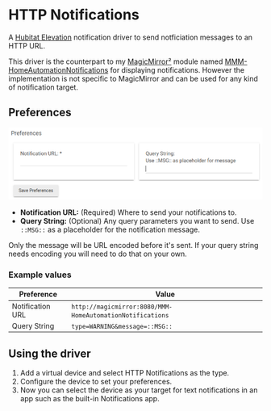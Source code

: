 # HTTP Notifications

A [Hubitat Elevation](https://hubitat.com) notification driver to send notficiation messages to an HTTP URL. 

This driver is the counterpart to my [MagicMirror²](https://github.com/MichMich/MagicMirror) module named [MMM-HomeAutomationNotifications](https://github.com/john3300/MMM-HomeAutomationNotifications) for displaying notifications. However the implementation is not specific to MagicMirror and can be used for any kind of notification target.

## Preferences

![Screenshot](screenshot.png)

- **Notification URL:** (Required) Where to send your notifications to.
- **Query String:** (Optional) Any query parameters you want to send. Use `::MSG::` as a placeholder for the notification message.

Only the message will be URL encoded before it's sent. If your query string needs encoding you will need to do that on your own.

### Example values

|Preference|Value|
|--|--|
|Notification URL|`http://magicmirror:8080/MMM-HomeAutomationNotifications`|
|Query String|`type=WARNING&message=::MSG::`|

## Using the driver

1. Add a virtual device and select HTTP Notifications as the type.
2. Configure the device to set your preferences.
3. Now you can select the device as your target for text notifications in an app such as the built-in Notifications app.
